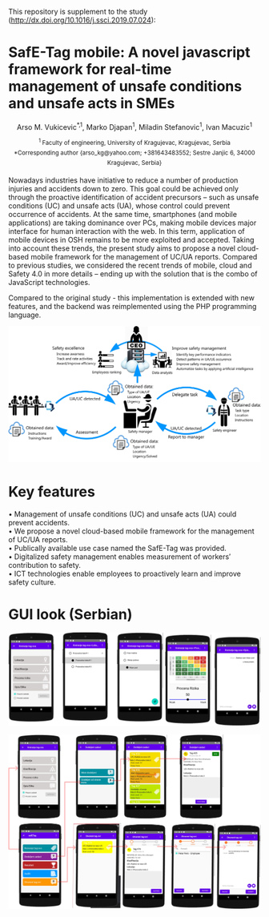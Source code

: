 
This repository is supplement to the study (http://dx.doi.org/10.1016/j.ssci.2019.07.024):

# SafE-Tag mobile: A novel javascript framework for real-time management of unsafe conditions and unsafe acts in SMEs

<p align="center"> 
Arso M. Vukicevic<sup>*,1</sup>, Marko Djapan<sup>1</sup>, Miladin Stefanovic<sup>1</sup>,  Ivan Macuzic<sup>1</sup> </br> 
</p>

<p align="center"> 
<sup><sup>1</sup> Faculty of engineering, University of Kragujevac, Kragujevac, Serbia</sup> </br>
<sup>*Corresponding author {arso_kg@yahoo.com; +381643483552; Sestre Janjic 6, 34000 Kragujevac, Serbia}</sup>
</p>

Nowadays industries have initiative to reduce a number of production injuries and accidents down to zero. This goal could be achieved only through the proactive identification of accident precursors – such as unsafe conditions (UC) and unsafe acts (UA), whose control could prevent occurrence of accidents. At the same time, smartphones (and mobile applications) are taking dominance over PCs, making mobile devices major interface for human interaction with the web. In this term, application of mobile devices in OSH remains to be more exploited and accepted. Taking into account these trends, the present study aims to propose a novel cloud-based mobile framework for the management of UC/UA reports. Compared to previous studies, we considered the recent trends of mobile, cloud and Safety 4.0 in more details – ending up with the solution that is the combo of JavaScript technologies. 

Compared to the original study - this implementation is extended with new features, and the backend was reimplemented using the PHP programming language.

![](misc/Figure-3.jpg)

# Key features
• Management of unsafe conditions (UC) and unsafe acts (UA) could prevent accidents.\
• We propose a novel cloud-based mobile framework for the management of UC/UA reports.\
• Publically available use case named the SafE-Tag was provided.\
• Digitalized safety management enables measurement of workers′ contribution to safety.\
• ICT technologies enable employees to proactively learn and improve safety culture.

# GUI look (Serbian)

![](misc/IMG1%20-%20GUI.jpg)

![](misc/IMG2%20-%20GUI.jpg)
